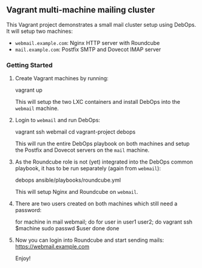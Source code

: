 ## Vagrant multi-machine mailing cluster

This Vagrant project demonstrates a small mail cluster setup using DebOps. It
will setup two machines:

* `webmail.example.com`: Nginx HTTP server with Roundcube
* `mail.example.com`: Postfix SMTP and Dovecot IMAP server


### Getting Started

1. Create Vagrant machines by running:

      vagrant up

   This will setup the two LXC containers and install DebOps into the `webmail`
   machine.

2. Login to `webmail` and run DebOps:

      vagrant ssh webmail
      cd vagrant-project
      debops

   This will run the entire DebOps playbook on both machines and setup the
   Postfix and Dovecot servers on the `mail` machine.

3. As the Roundcube role is not (yet) integrated into the DebOps common
   playbook, it has to be run separately (again from `webmail`):

      debops ansible/playbooks/roundcube.yml

   This will setup Nginx and Roundcube on `webmail`.

4. There are two users created on both machines which still need a password:

      for machine in mail webmail; do
        for user in user1 user2; do
          vagrant ssh $machine sudo passwd $user
        done
      done

5. Now you can login into Roundcube and start sending mails:
   https://webmail.example.com

   Enjoy!

